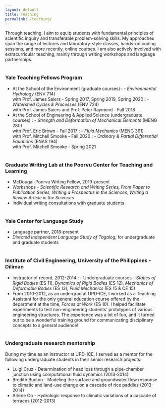 ```yaml
---
layout: default
title: Teaching
permalink: /teaching/
---
```


Through teaching, I aim to equip students with fundamental principles of scientific inquiry and transferable problem-solving skills. My approaches span the range of lectures and laboratory-style classes, hands-on coding sessions, and more recently, online courses. I am also actively involved with extracurricular teaching, mainly through writing workshops and language partnerships.
<br/><br/>

### Yale Teaching Fellows Program

* At the School of the Environment (graduate courses)
: - *Environmental Hydrology* (ENV 714)
<br/>with Prof. James Saiers - Spring 2017, Spring 2019, Spring 2020
: - *Watershed Cycles & Processes* (ENV 724)
<br/>with Prof. James Saiers and Prof. Peter Raymond - Fall 2018
* At the School of Engineering & Applied Science (undergraduate courses)
: - *Strength and Deformation of Mechanical Elements* (MENG 280)
<br/>with Prof. Eric Brown - Fall 2017
: - *Fluid Mechanics* (MENG 361)
<br/>with Prof. Mitchell Smooke - Fall 2020
: - *Ordinary & Partial Differential Equations* (ENAS 194)
<br/>with Prof. Mitchell Smooke - Spring 2021
<br/><br/>

### Graduate Writing Lab at the Poorvu Center for Teaching and Learning

* McDougal-Poorvu Writing Fellow, 2019-present
* Workshops - *Scientific Research and Writing Series, From Paper to Publication Series, Writing a Prospectus in the Sciences, Writing a Review Article in the Sciences*
* Individual writing consultations with graduate students
<br/><br/>

### Yale Center for Language Study

* Language partner, 2018-present
* *Directed Independent Language Study of Tagalog,* for undergraduate and graduate students
<br/><br/>

### Institute of Civil Engineering, University of the Philippines - Diliman

* Instructor of record, 2012-2014 
: - Undergraduate courses - *Statics of Rigid Bodies* (ES 11), *Dynamics of Rigid Bodies* (ES 12), *Mechanics of Deformable Bodies* (ES 13), *Fluid Mechanics* (ES 15 & CE 15)
* From 2010-2012, as an undergrad at UPD-ICE, I worked as a Teaching Assistant for the only general education course offered by the department at the time, *Forces at Work* (ES 10).  I helped facilitate experiments to test non-engineering students' prototypes of various engineering structures. The experience was a lot of fun, and it turned out to be a wonderful training ground for communicating disciplinary concepts to a general audience! 
<br/><br/>

### Undergraduate research mentorship

During my time as an instructor at UPD-ICE, I served as a mentor for the following undergraduate students in their senior research projects:
* Luigi Cruz - Determination of head loss through a pipe-chamber junction using computational fluid dynamics (2013-2014)
* Bredith Bucton - Modeling the surface and groundwater flow response to climatic and land-use change on a cascade of rice paddies (2013-2014)
* Arlene Co - Hydrologic response to climatic variations of a cascade of terraces (2012-2013)